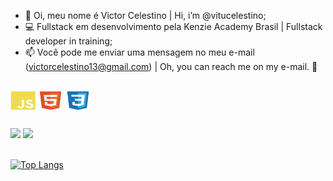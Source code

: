 - 👋 Oi, meu nome é Victor Celestino | Hi, i’m @vitucelestino;
- 💻 Fullstack em desenvolvimento pela Kenzie Academy Brasil | Fullstack developer in training;
- 📫 Você pode me enviar uma mensagem no meu e-mail (victorcelestino13@gmail.com) | Oh, you can reach me on my e-mail. 💌

<div style="display: inline_block"><br>
  <img align="center" alt="Rafa-Js" height="30" width="40" src="https://raw.githubusercontent.com/devicons/devicon/master/icons/javascript/javascript-plain.svg">
  <img align="center" alt="Rafa-HTML" height="30" width="40" src="https://raw.githubusercontent.com/devicons/devicon/master/icons/html5/html5-original.svg">
  <img align="center" alt="Rafa-CSS" height="30" width="40" src="https://raw.githubusercontent.com/devicons/devicon/master/icons/css3/css3-original.svg">
</div>
  
  ##
 
<div> 
  <a href = "mailto:contatorafaballerini@gmail.com"><img src="https://img.shields.io/badge/-Gmail-%23333?style=for-the-badge&logo=gmail&logoColor=white" target="_blank"></a>
  <a href="https://www.linkedin.com/in/rafaella-ballerini-45875016a" target="_blank"><img src="https://img.shields.io/badge/-LinkedIn-%230077B5?style=for-the-badge&logo=linkedin&logoColor=white" target="_blank"></a> 
  
</div>

<br>

[![Top Langs](https://github-readme-stats.vercel.app/api/top-langs/?username=vitucelestino&layout=compact)](https://github.com/anuraghazra/github-readme-stats)
